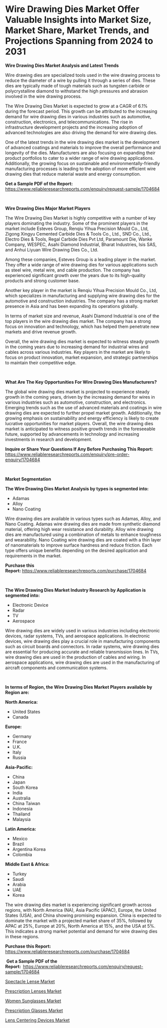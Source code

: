 <p><h1>Wire Drawing Dies Market Offer Valuable Insights into Market Size, Market Share, Market Trends, and Projections Spanning from 2024 to 2031</h1></p><p><strong>Wire Drawing Dies Market Analysis and Latest Trends</strong></p>
<p><p>Wire drawing dies are specialized tools used in the wire drawing process to reduce the diameter of a wire by pulling it through a series of dies. These dies are typically made of tough materials such as tungsten carbide or polycrystalline diamond to withstand the high pressures and abrasion involved in the wire drawing process.</p><p>The Wire Drawing Dies Market is expected to grow at a CAGR of 6.1% during the forecast period. This growth can be attributed to the increasing demand for wire drawing dies in various industries such as automotive, construction, electronics, and telecommunications. The rise in infrastructure development projects and the increasing adoption of advanced technologies are also driving the demand for wire drawing dies.</p><p>One of the latest trends in the wire drawing dies market is the development of advanced coatings and materials to improve the overall performance and longevity of the dies. Manufacturers are also focusing on expanding their product portfolios to cater to a wider range of wire drawing applications. Additionally, the growing focus on sustainable and environmentally-friendly manufacturing processes is leading to the adoption of more efficient wire drawing dies that reduce material waste and energy consumption.</p></p>
<p><strong>Get a Sample PDF of the Report:&nbsp;</strong> <a href="https://www.reliableresearchreports.com/enquiry/request-sample/1704684">https://www.reliableresearchreports.com/enquiry/request-sample/1704684</a></p>
<p>&nbsp;</p>
<p><strong>Wire Drawing Dies Major Market Players</strong></p>
<p><p>The Wire Drawing Dies Market is highly competitive with a number of key players dominating the industry. Some of the prominent players in the market include Esteves Group, Renqiu Yihua Precision Mould Co., Ltd, Zigong Xingyu Cemented Carbide Dies & Tools Co., Ltd., SND Co., Ltd., Electro Dies & Tools, Regal Carbide Dies Pvt Ltd, Paramount Die, Wanke Company, WESPEC, Asahi Diamond Industrial, Bharat Industries, Isis SAS, and Anhui Liyuan Wire Drawing Dies Co., Ltd.</p><p>Among these companies, Esteves Group is a leading player in the market. They offer a wide range of wire drawing dies for various applications such as steel wire, metal wire, and cable production. The company has experienced significant growth over the years due to its high-quality products and strong customer base.</p><p>Another key player in the market is Renqiu Yihua Precision Mould Co., Ltd, which specializes in manufacturing and supplying wire drawing dies for the automotive and construction industries. The company has a strong market presence in Asia and has been expanding its operations globally.</p><p>In terms of market size and revenue, Asahi Diamond Industrial is one of the top players in the wire drawing dies market. The company has a strong focus on innovation and technology, which has helped them penetrate new markets and drive revenue growth.</p><p>Overall, the wire drawing dies market is expected to witness steady growth in the coming years due to increasing demand for industrial wires and cables across various industries. Key players in the market are likely to focus on product innovation, market expansion, and strategic partnerships to maintain their competitive edge.</p></p>
<p>&nbsp;</p>
<p><strong>What Are The Key Opportunities For Wire Drawing Dies Manufacturers?</strong></p>
<p><p>The global wire drawing dies market is projected to experience steady growth in the coming years, driven by the increasing demand for wires in various industries such as automotive, construction, and electronics. Emerging trends such as the use of advanced materials and coatings in wire drawing dies are expected to further propel market growth. Additionally, the growing emphasis on sustainability and energy efficiency is likely to create lucrative opportunities for market players. Overall, the wire drawing dies market is anticipated to witness positive growth trends in the foreseeable future, supported by advancements in technology and increasing investments in research and development.</p></p>
<p><strong>Inquire or Share Your Questions If Any Before Purchasing This Report:</strong> <a href="https://www.reliableresearchreports.com/enquiry/pre-order-enquiry/1704684">https://www.reliableresearchreports.com/enquiry/pre-order-enquiry/1704684</a></p>
<p>&nbsp;</p>
<p><strong>Market Segmentation</strong></p>
<p><strong>The Wire Drawing Dies Market Analysis by types is segmented into:</strong></p>
<p><ul><li>Adamas</li><li>Alloy</li><li>Nano Coating</li></ul></p>
<p><p>Wire drawing dies are available in various types such as Adamas, Alloy, and Nano Coating. Adamas wire drawing dies are made from synthetic diamond material, offering high wear resistance and durability. Alloy wire drawing dies are manufactured using a combination of metals to enhance toughness and wearability. Nano Coating wire drawing dies are coated with a thin layer of nanomaterials to improve surface hardness and reduce friction. Each type offers unique benefits depending on the desired application and requirements in the market.</p></p>
<p><strong>Purchase this Report:&nbsp;</strong><a href="https://www.reliableresearchreports.com/purchase/1704684">https://www.reliableresearchreports.com/purchase/1704684</a></p>
<p>&nbsp;</p>
<p><strong>The Wire Drawing Dies Market Industry Research by Application is segmented into:</strong></p>
<p><ul><li>Electronic Device</li><li>Radar</li><li>TV</li><li>Aerospace</li></ul></p>
<p><p>Wire drawing dies are widely used in various industries including electronic devices, radar systems, TVs, and aerospace applications. In electronic devices, wire drawing dies play a crucial role in manufacturing components such as circuit boards and connectors. In radar systems, wire drawing dies are essential for producing accurate and reliable transmission lines. In TVs, wire drawing dies are used in the production of cables and wiring. In aerospace applications, wire drawing dies are used in the manufacturing of aircraft components and communication systems.</p></p>
<p>&nbsp;</p>
<p><strong>In terms of Region, the Wire Drawing Dies Market Players available by Region are:</strong></p>
<p>
    <p> <strong> North America: </strong>
        <ul>
            <li>United States</li>
            <li>Canada</li>
        </ul>
        </p> 
    <p> <strong> Europe: </strong>
        <ul>
            <li>Germany</li>
            <li>France</li>
            <li>U.K.</li>
            <li>Italy</li>
            <li>Russia</li>
        </ul>
        </p> 
    <p> <strong> Asia-Pacific: </strong>
        <ul>
            <li>China</li>
            <li>Japan</li>
            <li>South Korea</li>
            <li>India</li>
            <li>Australia</li>
            <li>China Taiwan</li>
            <li>Indonesia</li>
            <li>Thailand</li>
            <li>Malaysia</li>
        </ul>
        </p> 
    <p> <strong> Latin America: </strong>
        <ul>
            <li>Mexico</li>
            <li>Brazil</li>
            <li>Argentina Korea</li>
            <li>Colombia</li>
        </ul>
        </p> 
    <p> <strong> Middle East & Africa: </strong>
        <ul>
            <li>Turkey</li>
            <li>Saudi</li>
            <li>Arabia</li>
            <li>UAE</li>
            <li>Korea</li>
        </ul>
    </p>
    </p>
<p><p>The wire drawing dies market is experiencing significant growth across regions, with North America (NA), Asia Pacific (APAC), Europe, the United States (USA), and China showing promising expansion. China is expected to dominate the market with a projected market share of 35%, followed by APAC at 25%, Europe at 20%, North America at 15%, and the USA at 5%. This indicates a strong market potential and demand for wire drawing dies in these regions.</p></p>
<p><strong>Purchase this Report: </strong><a href="https://www.reliableresearchreports.com/purchase/1704684">https://www.reliableresearchreports.com/purchase/1704684</a></p>
<p>&nbsp;<strong>Get a Sample PDF of the Report:&nbsp;&nbsp;</strong><a href="https://www.reliableresearchreports.com/enquiry/request-sample/1704684">https://www.reliableresearchreports.com/enquiry/request-sample/1704684</a></p>
<p><strong></strong></p>
<p><p><a href="https://github.com/juancolorado15/Market-Research-Report-List-1/blob/main/spectacle-lense-market.md">Spectacle Lense Market</a></p><p><a href="https://github.com/mahnoor2003/Market-Research-Report-List-3/blob/main/prescription-lenses-market.md">Prescription Lenses Market</a></p><p><a href="https://github.com/Glendatilghmankmgz0rbhwpy/Market-Research-Report-List-1/blob/main/women-sunglasses-market.md">Women Sunglasses Market</a></p><p><a href="https://github.com/dx0328/Market-Research-Report-List-1/blob/main/prescription-glasses-market.md">Prescription Glasses Market</a></p><p><a href="https://github.com/BryceTownsendr/Market-Research-Report-List-3/blob/main/lens-centering-devices-market.md">Lens Centering Devices Market</a></p></p>